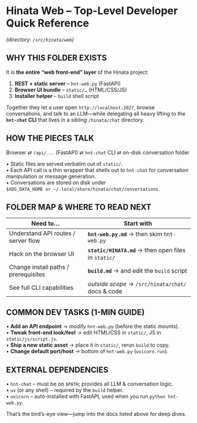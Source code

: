 # Hinata Web – Top-Level Developer Quick Reference
*(directory: `/src/hinata/web`)*

WHY THIS FOLDER EXISTS  
----------------------
It is **the entire “web front-end” layer** of the Hinata project:

1. **REST + static server** – `hnt-web.py` (FastAPI)  
2. **Browser UI bundle** – `static/…` (HTML/CSS/JS)  
3. **Installer helper** – `build` shell script  

Together they let a user open `http://localhost:2027`, browse conversations,
and talk to an LLM—while delegating all heavy lifting to the **`hnt-chat`
CLI** that lives in a *sibling* `/hinata/chat` directory.

HOW THE PIECES TALK  
-------------------
Browser ⇄ `/api/...` (FastAPI) ⇄ `hnt-chat` CLI ⇄ on-disk conversation folder

• Static files are served verbatim out of `static/`.  
• Each API call is a thin wrapper that shells out to `hnt-chat` for
  conversation manipulation or message generation.  
• Conversations are stored on disk under  
  `$XDG_DATA_HOME or ~/.local/share/hinata/chat/conversations`.

FOLDER MAP & WHERE TO READ NEXT  
-------------------------------
Need to… | Start with
---------|-------------------------------
Understand API routes / server flow | **`hnt-web.py.md`** → then skim `hnt-web.py`
Hack on the browser UI              | **`static/HINATA.md`** → then open files in `static/`
Change install paths / prerequisites | **`build.md`** → and edit the `build` script
See full CLI capabilities           | *outside scope* → `/src/hinata/chat/` docs & code

COMMON DEV TASKS (1-MIN GUIDE)  
------------------------------
• **Add an API endpoint** → modify `hnt-web.py` (before the static mounts).  
• **Tweak front-end look/feel** → edit HTML/CSS in `static/`, JS in
  `static/js/script.js`.  
• **Ship a new static asset** → place it in `static/`, rerun `build` to copy.  
• **Change default port/host** → bottom of `hnt-web.py` (`uvicorn.run`).

EXTERNAL DEPENDENCIES  
---------------------
• `hnt-chat` – must be on `$PATH`; provides all LLM & conversation logic.  
• `uv` (or any shell) – required by the `build` helper.  
• `uvicorn` – auto-installed with FastAPI, used when you run `python hnt-web.py`.

That’s the bird’s-eye view—jump into the docs listed above for deep dives.